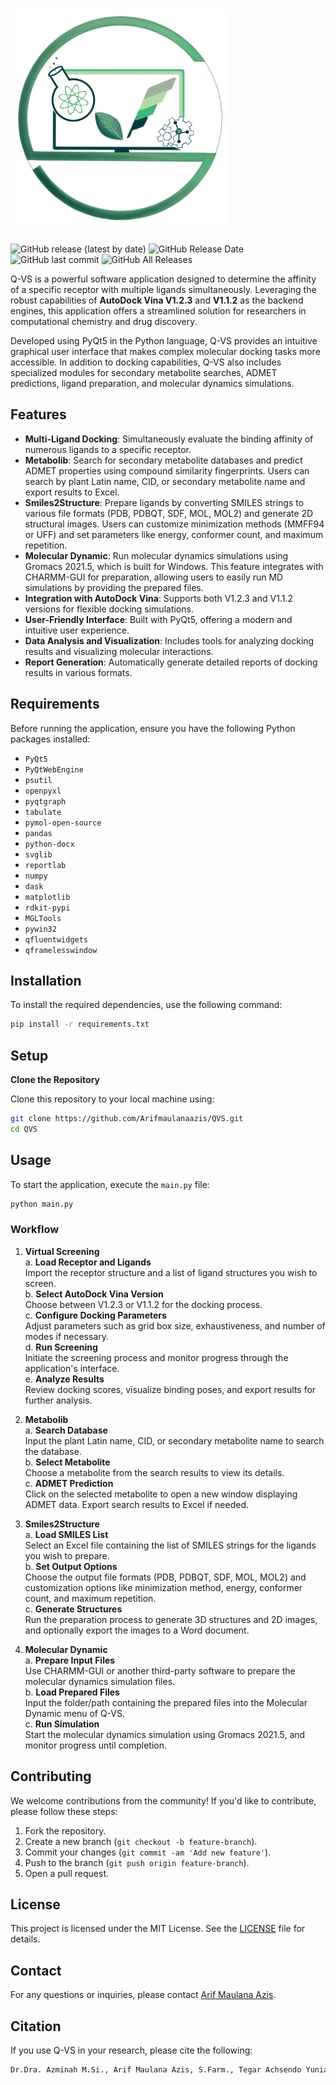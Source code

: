 # <img src="icon.png" alt="Q-VS Icon" style="max-width: 80%; height: auto; max-height: 350px;" />

![GitHub release (latest by date)](https://img.shields.io/github/v/release/Arifmaulanaazis/QVS)
![GitHub Release Date](https://img.shields.io/github/release-date/Arifmaulanaazis/QVS)
![GitHub last commit](https://img.shields.io/github/last-commit/Arifmaulanaazis/QVS)
![GitHub All Releases](https://img.shields.io/github/downloads/Arifmaulanaazis/QVS/total)

Q-VS is a powerful software application designed to determine the affinity of a specific receptor with multiple ligands simultaneously. Leveraging the robust capabilities of **AutoDock Vina V1.2.3** and **V1.1.2** as the backend engines, this application offers a streamlined solution for researchers in computational chemistry and drug discovery.

Developed using PyQt5 in the Python language, Q-VS provides an intuitive graphical user interface that makes complex molecular docking tasks more accessible. In addition to docking capabilities, Q-VS also includes specialized modules for secondary metabolite searches, ADMET predictions, ligand preparation, and molecular dynamics simulations.

## Features

- **Multi-Ligand Docking**: Simultaneously evaluate the binding affinity of numerous ligands to a specific receptor.
- **Metabolib**: Search for secondary metabolite databases and predict ADMET properties using compound similarity fingerprints. Users can search by plant Latin name, CID, or secondary metabolite name and export results to Excel.
- **Smiles2Structure**: Prepare ligands by converting SMILES strings to various file formats (PDB, PDBQT, SDF, MOL, MOL2) and generate 2D structural images. Users can customize minimization methods (MMFF94 or UFF) and set parameters like energy, conformer count, and maximum repetition.
- **Molecular Dynamic**: Run molecular dynamics simulations using Gromacs 2021.5, which is built for Windows. This feature integrates with CHARMM-GUI for preparation, allowing users to easily run MD simulations by providing the prepared files.
- **Integration with AutoDock Vina**: Supports both V1.2.3 and V1.1.2 versions for flexible docking simulations.
- **User-Friendly Interface**: Built with PyQt5, offering a modern and intuitive user experience.
- **Data Analysis and Visualization**: Includes tools for analyzing docking results and visualizing molecular interactions.
- **Report Generation**: Automatically generate detailed reports of docking results in various formats.

## Requirements

Before running the application, ensure you have the following Python packages installed:

- `PyQt5`
- `PyQtWebEngine`
- `psutil`
- `openpyxl`
- `pyqtgraph`
- `tabulate`
- `pymol-open-source`
- `pandas`
- `python-docx`
- `svglib`
- `reportlab`
- `numpy`
- `dask`
- `matplotlib`
- `rdkit-pypi`
- `MGLTools`
- `pywin32`
- `qfluentwidgets`
- `qframelesswindow`

## Installation

To install the required dependencies, use the following command:

```bash
pip install -r requirements.txt
```

## Setup

**Clone the Repository**

Clone this repository to your local machine using:

```bash
git clone https://github.com/Arifmaulanaazis/QVS.git
cd QVS
```


## Usage

To start the application, execute the `main.py` file:

```bash
python main.py
```

### Workflow

1. **Virtual Screening**  
   a. **Load Receptor and Ligands**  
      Import the receptor structure and a list of ligand structures you wish to screen.  
   b. **Select AutoDock Vina Version**  
      Choose between V1.2.3 or V1.1.2 for the docking process.  
   c. **Configure Docking Parameters**  
      Adjust parameters such as grid box size, exhaustiveness, and number of modes if necessary.  
   d. **Run Screening**  
      Initiate the screening process and monitor progress through the application's interface.  
   e. **Analyze Results**  
      Review docking scores, visualize binding poses, and export results for further analysis.  

2. **Metabolib**  
   a. **Search Database**  
      Input the plant Latin name, CID, or secondary metabolite name to search the database.  
   b. **Select Metabolite**  
      Choose a metabolite from the search results to view its details.  
   c. **ADMET Prediction**  
      Click on the selected metabolite to open a new window displaying ADMET data. Export search results to Excel if needed.  

3. **Smiles2Structure**  
   a. **Load SMILES List**  
      Select an Excel file containing the list of SMILES strings for the ligands you wish to prepare.  
   b. **Set Output Options**  
      Choose the output file formats (PDB, PDBQT, SDF, MOL, MOL2) and customization options like minimization method, energy, conformer count, and maximum repetition.  
   c. **Generate Structures**  
      Run the preparation process to generate 3D structures and 2D images, and optionally export the images to a Word document.  

4. **Molecular Dynamic**  
   a. **Prepare Input Files**  
      Use CHARMM-GUI or another third-party software to prepare the molecular dynamics simulation files.  
   b. **Load Prepared Files**  
      Input the folder/path containing the prepared files into the Molecular Dynamic menu of Q-VS.  
   c. **Run Simulation**  
      Start the molecular dynamics simulation using Gromacs 2021.5, and monitor progress until completion.  

## Contributing

We welcome contributions from the community! If you'd like to contribute, please follow these steps:

1. Fork the repository.
2. Create a new branch (`git checkout -b feature-branch`).
3. Commit your changes (`git commit -am 'Add new feature'`).
4. Push to the branch (`git push origin feature-branch`).
5. Open a pull request.

## License

This project is licensed under the MIT License. See the [LICENSE](LICENSE) file for details.

## Contact

For any questions or inquiries, please contact [Arif Maulana Azis](mailto:titandigitalsoft@gmail.com).

## Citation

If you use Q-VS in your research, please cite the following:

```bash
Dr.Dra. Azminah M.Si., Arif Maulana Azis, S.Farm., Tegar Achsendo Yuniarta, S.Farm., M.Si, Dr.rer.nat. apt. Ratih. Q-VS V1.0.1. Surabaya, 2023.
```
